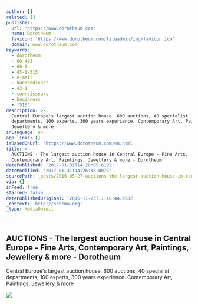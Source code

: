 ```yaml
---
author: []
related: []
publisher:
  url: 'https://www.dorotheum.com'
  name: Dorotheum
  favicon: 'https://www.dorotheum.com/fileadmin/img/favicon.ico'
  domain: www.dorotheum.com
keywords:
  - dorotheum
  - 60-443
  - 60-0
  - 43-1-515
  - e-mail
  - kundendienst
  - 43-1
  - connoisseurs
  - beginners
  - '515'
description: >-
  Central Europe's largest auction house. 600 auctions, 40 specialist
  departments, 100 experts, 300 years experience. Contemporary Art, Paintings,
  Jewellery & more
inLanguage: en
app_links: []
isBasedOnUrl: 'https://www.dorotheum.com/en.html'
title: >-
  AUCTIONS - The largest auction house in Central Europe - Fine Arts,
  Contemporary Art, Paintings, Jewellery & more - Dorotheum
datePublished: '2017-01-31T14:28:05.619Z'
dateModified: '2017-01-31T14:26:38.007Z'
sourcePath: _posts/2016-05-27-auctions-the-largest-auction-house-in-central-europe-fin.md
via: {}
inFeed: true
starred: false
datePublishedOriginal: '2016-11-23T11:40:44.958Z'
_context: 'http://schema.org'
_type: MediaObject

---
```

<article style=""><h1>AUCTIONS - The largest auction house in Central Europe - Fine Arts, Contemporary Art, Paintings, Jewellery &amp; more - Dorotheum</h1><p>Central Europe's largest auction house. 600 auctions, 40 specialist departments, 100 experts, 300 years experience. Contemporary Art, Paintings, Jewellery &amp; more</p><img src="https://www.dorotheum.com/fileadmin/uploads/tx_onteaser/Blog_Saal_01.jpg" /></article>